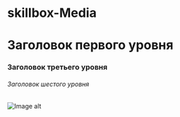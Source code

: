 # skillbox-Media
# Заголовок первого уровня #
### Заголовок третьего уровня ###
###### Заголовок шестого уровня ######
![Image alt](https://steamuserimages-a.akamaihd.net/ugc/787485783214961145/C7E626A0F406DD45C5F44D814DA6955DC82ECA10/)
